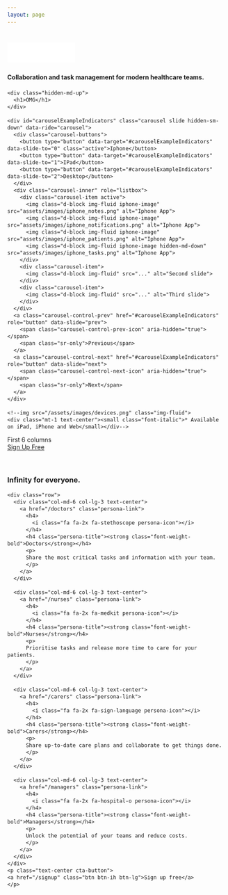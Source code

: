 ```yaml
---
layout: page
---
```


<div class="section top-section home">
  <div class="container">
    <h1 class="text-center heading">
      <img src="/assets/images/infinity.png" height="45">
    </h1>
    <h4 class="subheading">
      Collaboration and task management for modern healthcare teams.
    </h4>

    <div class="hidden-md-up">
      <h1>OMG</h1>
    </div>

    <div id="carouselExampleIndicators" class="carousel slide hidden-sm-down" data-ride="carousel">
      <div class="carousel-buttons">
        <button type="button" data-target="#carouselExampleIndicators" data-slide-to="0" class="active">Iphone</button>
        <button type="button" data-target="#carouselExampleIndicators" data-slide-to="1">IPad</button>
        <button type="button" data-target="#carouselExampleIndicators" data-slide-to="2">Desktop</button>
      </div>
      <div class="carousel-inner" role="listbox">
        <div class="carousel-item active">
          <img class="d-block img-fluid iphone-image" src="assets/images/iphone_notes.png" alt="Iphone App">
          <img class="d-block img-fluid iphone-image" src="assets/images/iphone_notifications.png" alt="Iphone App">
          <img class="d-block img-fluid iphone-image" src="assets/images/iphone_patients.png" alt="Iphone App">
          <img class="d-block img-fluid iphone-image hidden-md-down" src="assets/images/iphone_tasks.png" alt="Iphone App">
        </div>
        <div class="carousel-item">
          <img class="d-block img-fluid" src="..." alt="Second slide">
        </div>
        <div class="carousel-item">
          <img class="d-block img-fluid" src="..." alt="Third slide">
        </div>
      </div>
      <a class="carousel-control-prev" href="#carouselExampleIndicators" role="button" data-slide="prev">
        <span class="carousel-control-prev-icon" aria-hidden="true"></span>
        <span class="sr-only">Previous</span>
      </a>
      <a class="carousel-control-next" href="#carouselExampleIndicators" role="button" data-slide="next">
        <span class="carousel-control-next-icon" aria-hidden="true"></span>
        <span class="sr-only">Next</span>
      </a>
    </div>

    <!--img src="/assets/images/devices.png" class="img-fluid">
    <div class="mt-1 text-center"><small class="font-italic">* Available on iPad, iPhone and Web</small></div-->
  </div>
</div>

<div class="section signup container">
  <div class="row">
    <div class="col-sm-6 text-center text-sm-left">
      First 6 columns
    </div>
    <div class="col-sm-6 text-center text-sm-right">
      <a href="/signup" class="btn btn-signup">Sign Up Free</a>
    </div>
  </div>
</div>

<br>
<br>

<!--div class="section features features-index">
  <div class="container">
    <div class="row">
      <div class="col-md-6 col-lg-3 text-center">
        <a href="/features#caseload" class="feature-link">
        <h4>
          <i class="fa fa-2x fa-list feature-icon"></i>
        </h4>
        <p class="feature-title">
        Caseload
        </p>
        <p>Manage and prioritise your caseload</p>
      </a>
      </div>
      <div class="col-md-6 col-lg-3 text-center">
        <a href="/features#tasks" class="feature-link">
        <h4>
          <i class="fa fa-2x fa-check-square-o feature-icon"></i>
        </h4>
        <p class="feature-title">
        Tasks
        </p>
        <p>
        Create and track clinical tasks
        </p>
        </a>
      </div>
      <div class="col-md-6 col-lg-3 text-center">
        <a href="/features#collaboration" class="feature-link">
        <h4>
          <i class="fa fa-2x fa-users feature-icon"></i>
        </h4>
        <p class="feature-title">
        Collaboration
        </p>
        <p>
        Share and handover with your team
        </p>
        </a>
      </div>
      <div class="col-md-6 col-lg-3 text-center">
        <a href="/features#notifications" class="feature-link">
        <h4>
          <i class="fa fa-2x fa-bell-o feature-icon"></i>
        </h4>
        <p class="feature-title">
        Notifications
        </p>
        <p>
        Receive alerts and reminders
        </p>
        </a>
      </div>
    </div>
    <p class="text-center cta-button">
    <a href="/signup" class="btn btn-signup btn-ih-alt btn-lg">Sign up free</a>
    </p>
  </div>
</div-->

<div class="section personas">
  <div class="container">
    <h3 class="text-center personas-header">Infinity for everyone.</h3>

    <div class="row">
      <div class="col-md-6 col-lg-3 text-center">
        <a href="/doctors" class="persona-link">
          <h4>
            <i class="fa fa-2x fa-stethoscope persona-icon"></i>
          </h4>
          <h4 class="persona-title"><strong class="font-weight-bold">Doctors</strong></h4>
          <p>
          Share the most critical tasks and information with your team.
          </p>
        </a>
      </div>

      <div class="col-md-6 col-lg-3 text-center">
        <a href="/nurses" class="persona-link">
          <h4>
            <i class="fa fa-2x fa-medkit persona-icon"></i>
          </h4>
          <h4 class="persona-title"><strong class="font-weight-bold">Nurses</strong></h4>
          <p>
          Prioritise tasks and release more time to care for your patients.
          </p>
        </a>
      </div>

      <div class="col-md-6 col-lg-3 text-center">
        <a href="/carers" class="persona-link">
          <h4>
            <i class="fa fa-2x fa-sign-language persona-icon"></i>
          </h4>
          <h4 class="persona-title"><strong class="font-weight-bold">Carers</strong></h4>
          <p>
          Share up-to-date care plans and collaborate to get things done.
          </p>
        </a>
      </div>

      <div class="col-md-6 col-lg-3 text-center">
        <a href="/managers" class="persona-link">
          <h4>
            <i class="fa fa-2x fa-hospital-o persona-icon"></i>
          </h4>
          <h4 class="persona-title"><strong class="font-weight-bold">Managers</strong></h4>
          <p>
          Unlock the potential of your teams and reduce costs.
          </p>
        </a>
      </div>
    </div>
    <p class="text-center cta-button">
    <a href="/signup" class="btn btn-ih btn-lg">Sign up free</a>
    </p>
  </div>
</div>
